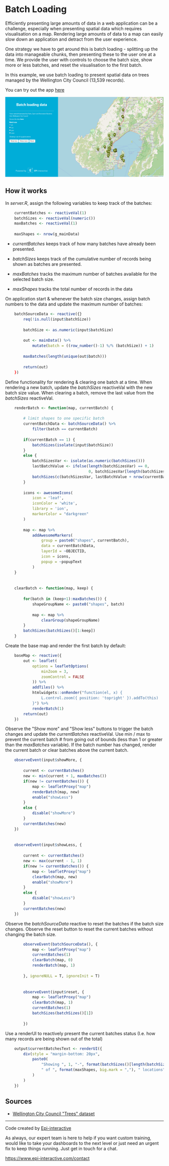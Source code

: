 # Batch Loading

Efficiently presenting large amounts of data in a web application can be a challenge, especially when presenting spatial data which requires visualisation on a map. Rendering large amounts of data to a map can easily slow down an application and detract from the user experience.

One strategy we have to get around this is batch loading - splitting up the data into manageable chunks, then presenting these to the user one at a time. We provide the user with controls to choose the batch size, show more or less batches, and reset the visualisation to the first batch.

In this example, we use batch loading to present spatial data on trees managed by the Wellington City Council (13,539 records).

You can try out the app [here](https://rshiny2.epi-interactive.com/apps/batch-loading/ "Link to shiny application demo on rshiny2.epi-interactive.com")

![Screenshot of batch loading tool. Controls left, map of Wellington with green markers](www/images/readme_screenshot.PNG "Screenshot of batch loading tool")

## How it works

In *server.R*, assign the following variables to keep track of the batches:

``` r
    currentBatches <- reactiveVal(1)
    batchSizes <- reactiveVal(numeric())
    maxBatches <- reactiveVal(1)

    maxShapes <- nrow(g_mainData)
```

-   *currentBatches* keeps track of how many batches have already been presented.

-   *batchSizes* keeps track of the cumulative number of records being shown as batches are presented.

-   *maxBatches* tracks the maximum number of batches available for the selected batch size.

-   *maxShapes* tracks the total number of records in the data

On application start & whenever the batch size changes, assign batch numbers to the data and update the maximum number of batches:

``` r
    batchSourceData <- reactive({}
        req(!is.null(input$batchSize))
        
        batchSize <- as.numeric(input$batchSize)
        
        out <- mainData() %>%
            mutate(batch = ((row_number()-1) %/% (batchSize)) + 1)
        
        maxBatches(length(unique(out$batch)))
        
        return(out)
    })
```

Define functionality for rendering & clearing one batch at a time. When rendering a new batch, update the *batchSizes* reactiveVal with the new batch size value. When clearing a batch, remove the last value from the *batchSizes* reactiveVal.

``` r
    renderBatch <- function(map, currentBatch) {
        
        # limit shapes to one specific batch
        currentBatchData <- batchSourceData() %>%
            filter(batch == currentBatch)
            
        if(currentBatch == 1) {
            batchSizes(isolate(input$batchSize))
        }
        else {
            batchSizesVar <- isolate(as.numeric(batchSizes()))
            lastBatchValue <- ifelse(length(batchSizesVar) == 0, 
                                     0, batchSizesVar[length(batchSizesVar)])
            batchSizes(c(batchSizesVar, lastBatchValue + nrow(currentBatchData)))
        }
        
        icons <- awesomeIcons(
            icon = 'leaf',
            iconColor = 'white',
            library = 'ion',
            markerColor = "darkgreen"
        )
            
        map <- map %>%
            addAwesomeMarkers(
                group = paste0("shapes", currentBatch),
                data = currentBatchData,
                layerId = ~OBJECTID,
                icon = icons,
                popup = ~popupText
            )
    }
    
    
    clearBatch <- function(map, keep) {

        for(batch in (keep+1):maxBatches()) {
            shapeGroupName <- paste0("shapes", batch)

            map <- map %>%
                clearGroup(shapeGroupName)
        }
        batchSizes(batchSizes()[1:keep])
    }
```

Create the base map and render the first batch by default:

``` r
    baseMap <- reactive({
        out <- leaflet(
            options = leafletOptions(
                minZoom = 3,
                zoomControl = FALSE
            )) %>%
            addTiles() %>%
            htmlwidgets::onRender("function(el, x) {
                L.control.zoom({ position: 'topright' }).addTo(this)
            }") %>%
            renderBatch(1)
        return(out)
    })
```

Observe the "Show more" and "Show less" buttons to trigger the batch changes and update the *currentBatches* reactiveVal. Use min / max to prevent the current batch \# from going out of bounds (less than 1 or greater than the *maxBatches* variable). If the batch number has changed, render the current batch or clear batches above the current batch.

``` r
    observeEvent(input$showMore, {

        current <- currentBatches()
        new <- min(current + 1, maxBatches())
        if(new != currentBatches()) {
            map <- leafletProxy("map")
            renderBatch(map, new)
            enable("showLess")
        }
        else {
            disable("showMore")
        }
        currentBatches(new)
    })


    observeEvent(input$showLess, {

        current <- currentBatches()
        new <- max(current - 1, 1)
        if(new != currentBatches()) {
            map <- leafletProxy("map")
            clearBatch(map, new)
            enable("showMore")
        }
        else {
            disable("showLess")
        }
        currentBatches(new)
    })
```

Observe the *batchSourceData* reactive to reset the batches if the batch size changes. Observe the reset button to reset the current batches without changing the batch size.

``` r
        observeEvent(batchSourceData(), {
            map <- leafletProxy("map")
            currentBatches(1)
            clearBatch(map, 0)
            renderBatch(map, 1)
            
        }, ignoreNULL = T, ignoreInit = T)
        
        
        observeEvent(input$reset, {
            map <- leafletProxy("map")
            clearBatch(map, 1)
            currentBatches(1)
            batchSizes(batchSizes()[1])
            
        })
```

Use a renderUI to reactively present the current batches status (I.e. how many records are being shown out of the total)

``` r
    output$currentBatchesText <- renderUI({
        div(style = "margin-bottom: 20px",
            paste0(
                "Showing ", 1, "-", format(batchSizes()[length(batchSizes())], big.mark = ","), 
                " of ", format(maxShapes, big.mark = ","), " locations"
            )
        )
    })
```

## Sources

-   [Wellington City Council "Trees" dataset](https://data-wcc.opendata.arcgis.com/datasets/WCC::wcc-trees/about)

------------------------------------------------------------------------

Code created by [Epi-interactive](https://www.epi-interactive.com/)

As always, our expert team is here to help if you want custom training, would like to take your dashboards to the next level or just need an urgent fix to keep things running. Just get in touch for a chat.

<https://www.epi-interactive.com/contact>
